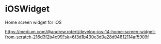 # iOSWidget
Home screen widget for iOS

https://medium.com/@andrew.rotert/develop-ios-14-home-screen-widget-from-scratch-216d3f2b4c99?sk=6f3d1b430e3d0a28d94612114af5909f
